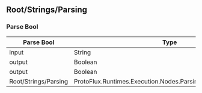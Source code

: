 <!-----------------------------------------------------------------------+
 ! This file has been generated using a script. Do not edit it manually. !
 ! Edit the individual node pages instead.                               !
 +----------------------------------------------------------------------->

## Root/Strings/Parsing

### Parse Bool

<!-- embed:start:ProtoFlux.Runtimes.Execution.Nodes.ParsingFormatting.Parse_Bool -->
<!-- ProtofluxNode:start -->
| Parse Bool | Type | Label |
| --- | ---- | ----- |
| input | String | Str |
| output | Boolean | Value |
| output | Boolean | IsParsed |
| Root/Strings/Parsing | ProtoFlux.Runtimes.Execution.Nodes.ParsingFormatting.Parse_Bool |  |
<!-- ProtofluxNode:end -->
<!-- embed:end:ProtoFlux.Runtimes.Execution.Nodes.ParsingFormatting.Parse_Bool -->


